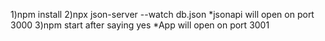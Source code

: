 1)npm install
2)npx json-server --watch db.json
 *jsonapi will open on port 3000
3)npm  start
after saying yes
*App will open on port 3001
